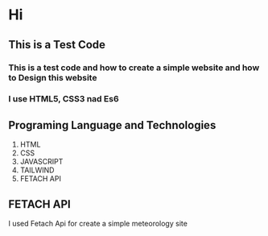 # Hi
## This is a Test Code 
### This is a test code and how to create a simple website and how to Design this website 
### I use HTML5, CSS3 nad Es6
## Programing Language and Technologies
1. HTML
2. CSS
3. JAVASCRIPT
4. TAILWIND
5. FETACH API
## FETACH API
  I used Fetach Api for create a simple meteorology site
